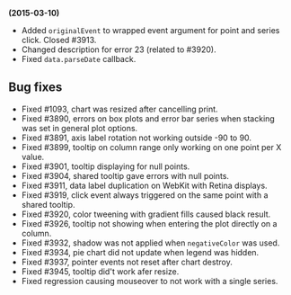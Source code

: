 **(2015-03-10)**
        
- Added `originalEvent` to wrapped event argument for point and series click. Closed #3913.
- Changed description for error 23 (related to #3920).
- Fixed `data.parseDate` callback.

## Bug fixes 
- Fixed #1093, chart was resized after cancelling print.
- Fixed #3890, errors on box plots and error bar series when stacking was set in general plot options.
- Fixed #3891, axis label rotation not working outside -90 to 90.
- Fixed #3899, tooltip on column range only working on one point per X value.
- Fixed #3901, tooltip displaying for null points.
- Fixed #3904, shared tooltip gave errors with null points.
- Fixed #3911, data label duplication on WebKit with Retina displays.
- Fixed #3919, click event always triggered on the same point with a shared tooltip.
- Fixed #3920, color tweening with gradient fills caused black result.
- Fixed #3926, tooltip not showing when entering the plot directly on a column.
- Fixed #3932, shadow was not applied when `negativeColor` was used.
- Fixed #3934, pie chart did not update when legend was hidden.
- Fixed #3937, pointer events not reset after chart destroy.
- Fixed #3945, tooltip did't work afer resize.
- Fixed regression causing mouseover to not work with a single series.
